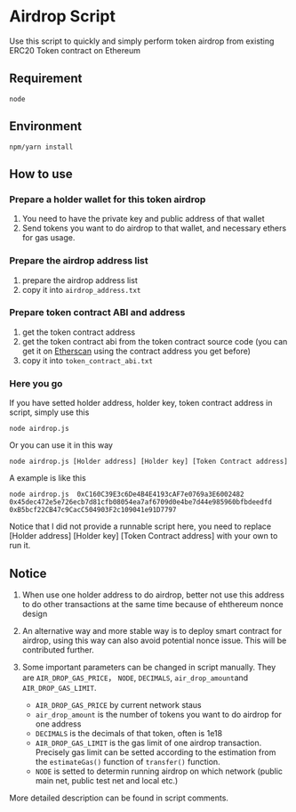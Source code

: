 # Airdrop Script 
Use this script to quickly and simply perform token airdrop from existing ERC20 Token contract on Ethereum
## Requirement
`node`

## Environment

`npm/yarn install`
## How to use

### Prepare a holder wallet for this token airdrop
1. You need to have the private key and public address of that wallet
2. Send tokens you want to do airdrop to that wallet, and necessary ethers for gas usage.

### Prepare the airdrop address list
1. prepare the airdrop address list
2. copy it into `airdrop_address.txt`

### Prepare token contract ABI and address
1. get the token contract address
2. get the token contract abi from the token contract source code (you can get it on [Etherscan](https://etherscan.io) using the contract address you get before)
3. copy it into `token_contract_abi.txt`

### Here you go
If you have setted holder address, holder key, token contract address in script, simply use this
```shell
node airdrop.js
```

Or you can use it in this way
```shell
node airdrop.js [Holder address] [Holder key] [Token Contract address]
```
A example is like this
```shell
node airdrop.js  0xC160C39E3c6De4B4E4193cAF7e0769a3E6002482 0x45dec472e5e726ecb7d81cfb08054ea7af6709d0e4be7d44e985960bfbdeedfd 0xB5bcf22CB47c9CacC504903F2c109041e91D7797
```
Notice that I did not provide a runnable script here, you need to replace [Holder address] [Holder key] [Token Contract address] with your own to run it.
## Notice
1. When use one holder address to do airdrop, better not use this address to do other transactions at the same time because of ehthereum nonce design
2. An alternative way and more stable way is to deploy smart contract for airdrop, using this way can also avoid potential nonce issue. This will be contributed further. 
3. Some important parameters can be changed in script manually. They are `AIR_DROP_GAS_PRICE`， `NODE`, `DECIMALS`,  `air_drop_amount`and `AIR_DROP_GAS_LIMIT`.

	* `AIR_DROP_GAS_PRICE` by current network staus
	* `air_drop_amount` is the number of tokens you want to do airdrop for one address
	* `DECIMALS` is the decimals of that token, often is 1e18 
	* `AIR_DROP_GAS_LIMIT` is the gas limit of one airdrop transaction. Precisely gas limit can be setted according to the estimation from the `estimateGas()` function of `transfer()` function.
	* `NODE` is setted to determin running airdrop on which network	(public main net, public test net and local etc.)

More detailed description can be found in script comments.

